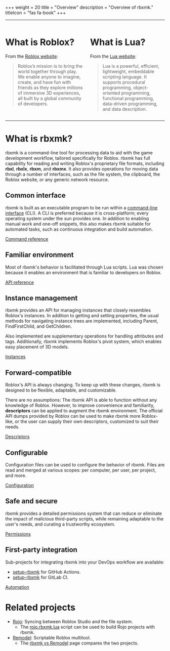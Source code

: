 +++
weight = 20
title = "Overview"
description = "Overview of rbxmk."
titleIcon = "fas fa-book"
+++

----

<div class="columns">
<div class="column">

# What is Roblox?
From the [Roblox website](https://corp.roblox.com/):

> Roblox’s mission is to bring the world together through play. We enable anyone
> to imagine, create, and have fun with friends as they explore millions of
> immersive 3D experiences, all built by a global community of developers.

</div>
<div class="column">

# What is Lua?
From the [Lua website](https://www.lua.org/about.html):

> Lua is a powerful, efficient, lightweight, embeddable scripting language. It
> supports procedural programming, object-oriented programming, functional
> programming, data-driven programming, and data description.

</div>
</div>

----

# What is rbxmk?
rbxmk is a command-line tool for processing data to aid with the game
development workflow, tailored specifically for Roblox. rbxmk has full
capability for reading and writing Roblox's proprietary file formats, including
**rbxl**, **rbxlx**, **rbxm**, and **rbxmx**. It also provides operations for
moving data through a number of interfaces, such as the file system, the
clipboard, the Roblox website, or any generic network resource.

## Common interface
rbxmk is built as an executable program to be run within a [command-line
interface][cli] (CLI). A CLI is preferred because it is cross-platform; every
operating system under the sun provides one. In addition to enabling manual work
and one-off snippets, this also makes rbxmk suitable for automated tasks, such
as continuous integration and build automation.

[Command reference <span class="icon"><i class="fas fa-arrow-right"></i></span></a>](command)

[cli]: https://en.wikipedia.org/wiki/Command-line_interface

## Familiar environment
Most of rbxmk's behavior is facilitated through Lua scripts. Lua was chosen
because it enables an environment that is familiar to developers on Roblox.

[API reference <span class="icon"><i class="fas fa-arrow-right"></i></span></a>](api)

## Instance management
rbxmk provides an API for managing instances that closely resembles Roblox's
instances. In addition to getting and setting properties, the usual methods for
navigating instance trees are implemented, including Parent, FindFirstChild, and
GetChildren.

Also implemented are supplementary operations for handling attributes and tags.
Additionally, rbxmk implements Roblox's pivot system, which enables easy
placement of 3D models.

[Instances <span class="icon"><i class="fas fa-arrow-right"></i></span></a>](overview/instances)

## Forward-compatible
Roblox's API is always changing. To keep up with these changes, rbxmk is
designed to be flexible, adaptable, and customizable.

There are no assumptions: The rbxmk API is able to function without any
knowledge of Roblox. However, to improve convenience and familiarity,
**descriptors** can be applied to augment the rbxmk environment. The official
API dumps provided by Roblox can be used to make rbxmk more Roblox-like, or the
user can supply their own descriptors, customized to suit their needs.

[Descriptors <span class="icon"><i class="fas fa-arrow-right"></i></span></a>](overview/descriptors)

## Configurable
Configuration files can be used to configure the behavior of rbxmk. Files are
read and merged at various scopes: per computer, per user, per project, and
more.

[Configuration <span class="icon"><i class="fas fa-arrow-right"></i></span></a>](overview/configuration)

## Safe and secure
rbxmk provides a detailed permissions system that can reduce or eliminate the
impact of malicious third-party scripts, while remaining adaptable to the user's
needs, and curating a trustworthy ecosystem.

[Permissions <span class="icon"><i class="fas fa-arrow-right"></i></span></a>](overview/permissions)

## First-party integration
Sub-projects for integrating rbxmk into your DevOps workflow are available:

- [setup-rbxmk](https://github.com/anaminus/setup-rbxmk) for GitHub Actions.
- [setup-rbxmk]() for GitLab CI.

[Automation <span class="icon"><i class="fas fa-arrow-right"></i></span></a>](overview/automation)

# Related projects

- [Rojo](https://rojo.space/): Syncing between Roblox Studio and the file system.
	- The [rojo.rbxmk.lua]() script can be used to build Rojo projects with
	  rbxmk.
- [Remodel](https://github.com/rojo-rbx/remodel): Scriptable Roblox multitool.
	- The [rbxmk vs Remodel](overview/remodel) page compares the two projects.
